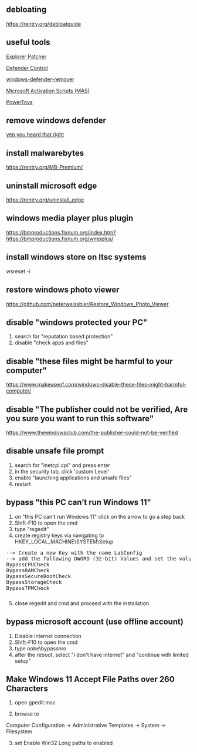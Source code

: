 ## debloating

https://rentry.org/debloatguide

## useful tools
[Explorer Patcher](https://github.com/valinet/ExplorerPatcher)

[Defender Control](https://github.com/qtkite/defender-control)

[windows-defender-remover](https://github.com/ionuttbara/windows-defender-remover)

[Microsoft Activation Scripts (MAS)](https://github.com/massgravel/Microsoft-Activation-Scripts)

[PowerToys](https://github.com/microsoft/PowerToys)

## remove windows defender
[yep you heard that right](https://lazyadmin.nl/win-11/turn-off-windows-defender-windows-11-permanently/)

## install malwarebytes

https://rentry.org/MB-Premium/

## uninstall microsoft edge

https://rentry.org/uninstall_edge

## windows media player plus plugin

https://bmproductions.fixnum.org/index.htm?https://bmproductions.fixnum.org/wmpplus/

## install windows store on ltsc systems

wsreset -i

## restore windows photo viewer

https://github.com/peterweissbier/Restore_Windows_Photo_Viewer

## disable "windows protected your PC"

1. search for "reputation based protection"
2. disable "check apps and files"

## disable "these files might be harmful to your computer"

https://www.makeuseof.com/windows-disable-these-files-might-harmful-computer/

## disable "The publisher could not be verified, Are you sure you want to run this software"

https://www.thewindowsclub.com/the-publisher-could-not-be-verified

## disable unsafe file prompt

1. search for "inetcpl.cpl" and press enter
2. in the security tab, click 'custom Level'
3. enable "launching applications and unsafe files"
4. restart

## bypass "this PC can’t run Windows 11"

1. on "this PC can't run Windows 11" click on the arrow to go a step back
2. Shift-F10 to open the cmd
3. type "regedit"
4. create registry keys via navigating to HKEY_LOCAL_MACHINE\SYSTEM\Setup
<pre style="margin-bottom: 0; border-bottom:none; padding-bottom:0.8em;">--> Create a new Key with the name LabConfig
--> add the following DWORD (32-bit) Values and set the values to 1
BypassCPUCheck
BypassRAMCheck
BypassSecureBootCheck
BypassStorageCheck
BypassTPMCheck</pre>

5. close regedit and cmd and proceed with the installation

## bypass microsoft account (use offline account)

1. Disable internet connection
2. Shift-F10 to open the cmd
3. type oobe\bypassnro
4. after the reboot, select "i don't have internet" and "continue with limited setup"

## Make Windows 11 Accept File Paths over 260 Characters

1. open gpedit.msc

2.  browse to

Computer Configuration -> Administrative Templates -> System -> Filesystem

3. set Enable Win32 Long paths to enabled
